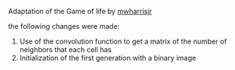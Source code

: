 Adaptation of the Game of life by [mwharrisjr](https://github.com/mwharrisjr/Game-of-Life.git)

the following changes were made:
1. Use of the convolution function to get a matrix of the number of neighbors that each cell has
2. Initialization of the first generation with a binary image
